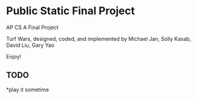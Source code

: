 # Public Static Final Project
AP CS A Final Project

Turf Wars, designed, coded, and implemented by 
Michael Jan, Solly Kasab, David Liu, Gary Yao

Enjoy!

## TODO ##
*play it sometime
